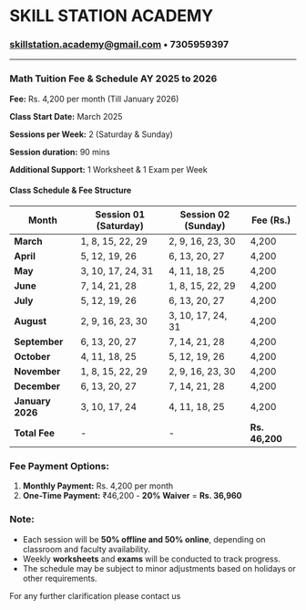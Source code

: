 # SKILL STATION ACADEMY 
### skillstation.academy@gmail.com • 7305959397
---

### **Math Tuition Fee & Schedule AY 2025 to 2026**  
**Fee:** Rs. 4,200 per month (Till January 2026)  

**Class Start Date:** March 2025  

**Sessions per Week:** 2 (Saturday & Sunday)  

**Session duration:** 90 mins

**Additional Support:** 1 Worksheet & 1 Exam per Week  

#### **Class Schedule & Fee Structure**  

| Month        | Session 01 (Saturday) | Session 02 (Sunday) | Fee (Rs.) |  
|-------------|----------------------|----------------------|---------|  
| **March**   | 1, 8, 15, 22, 29      | 2, 9, 16, 23, 30    | 4,200   |  
| **April**   | 5, 12, 19, 26         | 6, 13, 20, 27       | 4,200   |  
| **May**     | 3, 10, 17, 24, 31     | 4, 11, 18, 25       | 4,200   |  
| **June**    | 7, 14, 21, 28         | 1, 8, 15, 22, 29    | 4,200   |  
| **July**    | 5, 12, 19, 26         | 6, 13, 20, 27       | 4,200   |  
| **August**  | 2, 9, 16, 23, 30      | 3, 10, 17, 24, 31   | 4,200   |  
| **September** | 6, 13, 20, 27     | 7, 14, 21, 28       | 4,200   |  
| **October**   | 4, 11, 18, 25     | 5, 12, 19, 26       | 4,200   |  
| **November**  | 1, 8, 15, 22, 29  | 2, 9, 16, 23, 30    | 4,200   |  
| **December**  | 6, 13, 20, 27     | 7, 14, 21, 28       | 4,200   |  
| **January 2026** | 3, 10, 17, 24  | 4, 11, 18, 25       | 4,200   |  
| **Total Fee** | - | - | **Rs. 46,200** |  

### **Fee Payment Options:**  
1. **Monthly Payment:** Rs. 4,200 per month  
2. **One-Time Payment:** ₹46,200 - **20% Waiver** = **Rs. 36,960**  

### **Note:**  
- Each session will be **50% offline and 50% online**, depending on classroom and faculty availability.  
- Weekly **worksheets** and **exams** will be conducted to track progress.  
- The schedule may be subject to minor adjustments based on holidays or other requirements.  

For any further clarification please contact us
